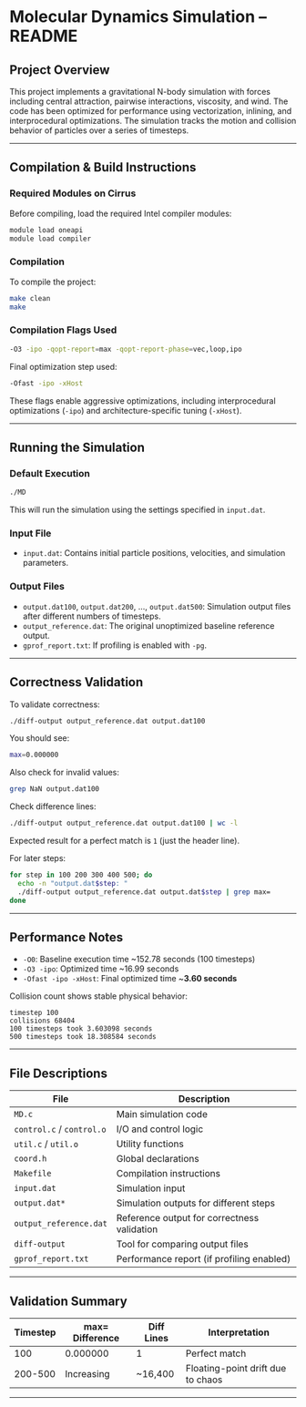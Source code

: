 # Molecular Dynamics Simulation – README

## Project Overview

This project implements a gravitational N-body simulation with forces including central attraction, pairwise interactions, viscosity, and wind. The code has been optimized for performance using vectorization, inlining, and interprocedural optimizations. The simulation tracks the motion and collision behavior of particles over a series of timesteps.

---

## Compilation & Build Instructions

### Required Modules on Cirrus
Before compiling, load the required Intel compiler modules:

```bash
module load oneapi
module load compiler
```

### Compilation

To compile the project:

```bash
make clean
make
```

### Compilation Flags Used

```bash
-O3 -ipo -qopt-report=max -qopt-report-phase=vec,loop,ipo
```

Final optimization step used:

```bash
-Ofast -ipo -xHost
```

These flags enable aggressive optimizations, including interprocedural optimizations (`-ipo`) and architecture-specific tuning (`-xHost`).

---

## Running the Simulation

### Default Execution

```bash
./MD
```

This will run the simulation using the settings specified in `input.dat`.

### Input File

- `input.dat`: Contains initial particle positions, velocities, and simulation parameters.

### Output Files

- `output.dat100`, `output.dat200`, ..., `output.dat500`: Simulation output files after different numbers of timesteps.
- `output_reference.dat`: The original unoptimized baseline reference output.
- `gprof_report.txt`: If profiling is enabled with `-pg`.

---

## Correctness Validation

To validate correctness:

```bash
./diff-output output_reference.dat output.dat100
```

You should see:

```bash
max=0.000000
```

Also check for invalid values:

```bash
grep NaN output.dat100
```

Check difference lines:

```bash
./diff-output output_reference.dat output.dat100 | wc -l
```

Expected result for a perfect match is `1` (just the header line).

For later steps:

```bash
for step in 100 200 300 400 500; do
  echo -n "output.dat$step: "
  ./diff-output output_reference.dat output.dat$step | grep max=
done
```

---

## Performance Notes

- `-O0`: Baseline execution time ~152.78 seconds (100 timesteps)
- `-O3 -ipo`: Optimized time ~16.99 seconds
- `-Ofast -ipo -xHost`: Final optimized time ~**3.60 seconds**

Collision count shows stable physical behavior:

```
timestep 100
collisions 68404
100 timesteps took 3.603098 seconds
500 timesteps took 18.308584 seconds
```

---

## File Descriptions

| File                     | Description                                      |
|--------------------------|--------------------------------------------------|
| `MD.c`                  | Main simulation code                             |
| `control.c` / `control.o`| I/O and control logic                            |
| `util.c` / `util.o`     | Utility functions                                |
| `coord.h`               | Global declarations                              |
| `Makefile`              | Compilation instructions                         |
| `input.dat`             | Simulation input                                 |
| `output.dat*`           | Simulation outputs for different steps           |
| `output_reference.dat`  | Reference output for correctness validation      |
| `diff-output`           | Tool for comparing output files                  |
| `gprof_report.txt`      | Performance report (if profiling enabled)        |

---

## Validation Summary

| Timestep | max= Difference | Diff Lines | Interpretation                          |
|----------|------------------|------------|------------------------------------------|
| 100      | 0.000000         | 1          | Perfect match                          |
| 200-500  | Increasing       | ~16,400    | Floating-point drift due to chaos      |

---
